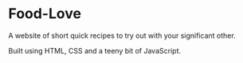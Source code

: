 # Food-Love
A website of short quick recipes to try out with your significant other.

Built using HTML, CSS and a teeny bit of JavaScript.
